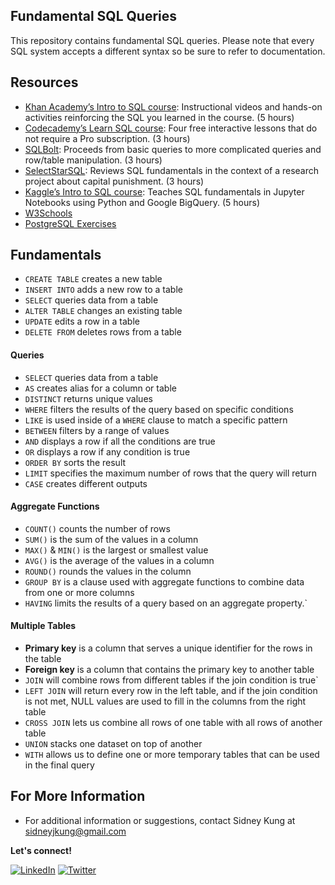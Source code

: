 ## Fundamental SQL Queries

This repository contains fundamental SQL queries. Please note that every SQL system accepts a different syntax so be sure to refer to documentation.

## Resources
- [Khan Academy’s Intro to SQL course](https://www.khanacademy.org/computing/computer-programming/sql): Instructional videos and hands-on activities reinforcing the SQL you learned in the course. (5 hours)
- [Codecademy’s Learn SQL course](https://www.codecademy.com/learn/learn-sql): Four free interactive lessons that do not require a Pro subscription. (3 hours)
- [SQLBolt](https://sqlbolt.com/): Proceeds from basic queries to more complicated queries and row/table manipulation. (3 hours)
- [SelectStarSQL](https://selectstarsql.com/): Reviews SQL fundamentals in the context of a research project about capital punishment. (3 hours)
- [Kaggle’s Intro to SQL course](https://www.kaggle.com/learn/intro-to-sql): Teaches SQL fundamentals in Jupyter Notebooks using Python and Google BigQuery. (5 hours)
- [W3Schools](https://www.w3schools.com/sql/default.asp)
- [PostgreSQL Exercises](https://pgexercises.com/)

## Fundamentals
- `CREATE TABLE` creates a new table
- `INSERT INTO` adds a new row to a table
- `SELECT` queries data from a table
- `ALTER TABLE` changes an existing table
- `UPDATE` edits a row in a table
- `DELETE FROM` deletes rows from a table

#### Queries
- `SELECT` queries data from a table
- `AS` creates alias for a column or table
- `DISTINCT` returns unique values
- `WHERE` filters the results of the query based on specific conditions
- `LIKE` is used inside of a `WHERE` clause to match a specific pattern
- `BETWEEN` filters by a range of values
- `AND` displays a row if all the conditions are true
- `OR` displays a row if any condition is true
- `ORDER BY` sorts the result
- `LIMIT` specifies the maximum number of rows that the query will return
- `CASE` creates different outputs

#### Aggregate Functions
- `COUNT()` counts the number of rows
- `SUM()` is the sum of the values in a column
- `MAX()` & `MIN()` is the largest or smallest value
- `AVG()` is the average of the values in a column
- `ROUND()` rounds the values in the column
- `GROUP BY` is a clause used with aggregate functions to combine data from one or more columns
- `HAVING` limits the results of a query based on an aggregate property.`

#### Multiple Tables
- **Primary key** is a column that serves a unique identifier for the rows in the table
- **Foreign key** is a column that contains the primary key to another table
- `JOIN` will combine rows from different tables if the join condition is true`
- `LEFT JOIN` will return every row in the left table, and if the join condition is not met, NULL values are used to fill in the columns from the right table
- `CROSS JOIN` lets us combine all rows of one table with all rows of another table
- `UNION` stacks one dataset on top of another
- `WITH` allows us to define one or more temporary tables that can be used in the final query

## For More Information

- For additional information or suggestions, contact Sidney Kung at [sidneyjkung@gmail.com](mailto:sidneyjkung@gmail.com)

**Let's connect!**

<a href="https://www.linkedin.com/in/sidneykung/" target="_blank"><img alt="LinkedIn" src="https://img.shields.io/badge/linkedin-%230077B5.svg?&style=for-the-badge&logo=linkedin&logoColor=white" /></a> <a href="https://twitter.com/sidney_k98" target="_blank"><img alt="Twitter" src="https://img.shields.io/badge/twitter-%231DA1F2.svg?&style=for-the-badge&logo=twitter&logoColor=white" /></a>
